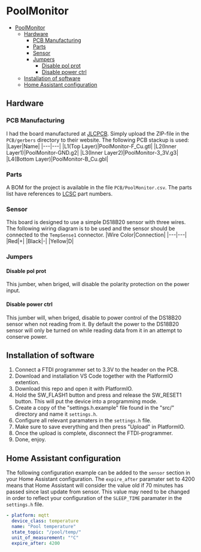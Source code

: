 # PoolMonitor


<!-- @import "[TOC]" {cmd="toc" depthFrom=1 depthTo=6 orderedList=false} -->

<!-- code_chunk_output -->

- [PoolMonitor](#poolmonitor)
  - [Hardware](#hardware)
    - [PCB Manufacturing](#pcb-manufacturing)
    - [Parts](#parts)
    - [Sensor](#sensor)
    - [Jumpers](#jumpers)
      - [Disable pol prot](#disable-pol-prot)
      - [Disable power ctrl](#disable-power-ctrl)
  - [Installation of software](#installation-of-software)
  - [Home Assistant configuration](#home-assistant-configuration)

<!-- /code_chunk_output -->


## Hardware
### PCB Manufacturing
I had the board manufactured at [JLCPCB](https://jlcpcb.com/). Simply upload the ZIP-file in the `PCB/gerbers` directory to their website. The following PCB stackup is used:
|Layer|Name|
|---|---|
|L1(Top Layer)|PoolMonitor-F_Cu.gtl|
|L2(Inner Layer1)|PoolMonitor-GND.g2|
|L3(Inner Layer2)|PoolMonitor-3_3V.g3|
|L4(Bottom Layer)|PoolMonitor-B_Cu.gbl|

### Parts
A BOM for the project is available in the file `PCB/PoolMonitor.csv`. The parts list have references to [LCSC](https://lcsc.com/) part numbers.

### Sensor
This board is designed to use a simple DS18B20 sensor with three wires. The following wiring diagram is to be used and the sensor should be connected to the `TempSense1` connector.
|Wire Color|Connection|
|---|---|
|Red|+|
|Black|-|
|Yellow|D|

### Jumpers
#### Disable pol prot
This jumber, when briged, will disable the polarity protection on the power input.
#### Disable power ctrl
This jumber will, when briged, disable to power control of the DS18B20 sensor when not reading from it. By default the power to the DS18B20 sensor will only be turned on while reading data from it in an attempt to conserve power.

## Installation of software
1. Connect a FTDI programmer set to 3.3V to the header on the PCB.
2. Download and installation VS Code together with the PlatformIO extention.
3. Download this repo and open it with PlatformIO.
4. Hold the SW_FLASH1 button and press and release the SW_RESET1 button. This will put the device into a programming mode.
5. Create a copy of the "settings.h.example" file found in the "src/" directory and name it `settings.h`.
6. Configure all relevant paramaters in the `settings.h` file.
7. Make sure to save everything and then press "Upload" in PlatformIO.
8. Once the upload is complete, disconnect the FTDI-programmer.
9. Done, enjoy.

## Home Assistant configuration
The following configuration example can be added to the `sensor` section in your Home Assistant configuration. The `expire_after` paramater set to 4200 means that Home Assistant will consider the value old if 70 minutes has passed since last update from sensor. This value may need to be changed in order to reflect your configuration of the `SLEEP_TIME` paramater in the `settings.h` file.
```yaml
- platform: mqtt
  device_class: temperature
  name: "Pool temperature"
  state_topic: "/pool/temp/"
  unit_of_measurement: "°C"
  expire_after: 4200
```